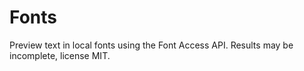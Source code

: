 # Fonts
Preview text in local fonts using the Font Access API. Results may be incomplete, license MIT.